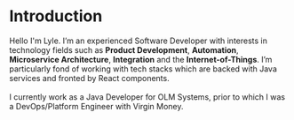 # Introduction
Hello I'm Lyle. I’m an experienced Software Developer with interests in technology fields such as **Product Development**,
**Automation**, **Microservice Architecture**, **Integration** and the **Internet-of-Things**. I’m particularly fond 
of working with tech stacks which are backed with Java services and fronted by React components.
<br>
<br>
I currently work as a Java Developer for OLM Systems, prior to which I was a DevOps/Platform Engineer 
with Virgin Money.

